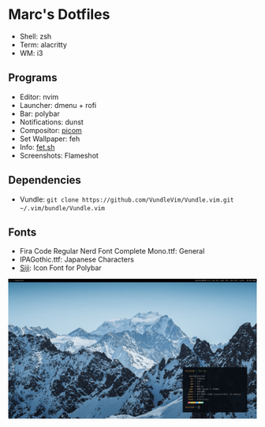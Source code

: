 # Marc's Dotfiles

+ Shell: zsh
+ Term: alacritty
+ WM: i3

## Programs
+ Editor: nvim
+ Launcher: dmenu + rofi
+ Bar: polybar
+ Notifications: dunst
+ Compositor: [picom](https://github.com/ibhagwan/picom)
+ Set Wallpaper: feh
+ Info: [fet.sh](https://github.com/6gk/fet.sh)
+ Screenshots: Flameshot

## Dependencies

+ Vundle: `git clone https://github.com/VundleVim/Vundle.vim.git ~/.vim/bundle/Vundle.vim`

## Fonts
+ Fira Code Regular Nerd Font Complete Mono.ttf: General
+ IPAGothic.ttf: Japanese Characters
+ [Siji](https://github.com/stark/siji): Icon Font for Polybar

![Home](screenshots/home_new.png)

